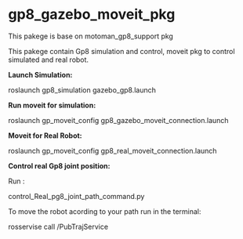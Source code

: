 # gp8_gazebo_moveit_pkg
This pakege is base on motoman_gp8_support pkg

This pakege contain Gp8 simulation and control, moveit pkg to control simulated and real robot.


**Launch Simulation:** 

roslaunch gp8_simulation gazebo_gp8.launch


**Run moveit for simulation:**

roslaunch gp_moveit_config gp8_gazebo_moveit_connection.launch


**Moveit for Real Robot:**

roslaunch gp_moveit_config gp8_real_moveit_connection.launch


**Control real Gp8 joint position:**

Run :


control_Real_pg8_joint_path_command.py 

To move the robot acording to your path run in the terminal:

rosservise call /PubTrajService
